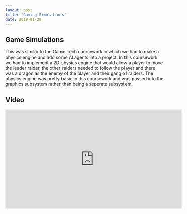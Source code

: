 ```yaml
---
layout: post
title: "Gaming Simulations"
date: 2019-01-29
---
```

## Game Simulations
This was similar to the Game Tech coursework in which we had to make a physics engine and add some AI agents into a project. In this coursework we had to implement a 2D physics engine that would allow a player to move the leader raider, the other raiders needed to follow the player and there was a dragon as the enemy of the player and their gang of raiders. The physics engine was pretty basic in this coursework and was passed into the graphics subsystem rather than being a seperate subsystem.

## Video
<iframe width="560" height="315" src="https://www.youtube.com/embed/LsIYmMvf21A" frameborder="0" allow="accelerometer; autoplay; encrypted-media; gyroscope; picture-in-picture" allowfullscreen></iframe>
